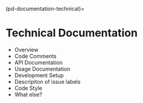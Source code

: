 (pd-documentation-technical)=
# Technical Documentation

- Overview
- Code Comments
- API Documentation
- Usage Documentation
- Development Setup
- Descripiton of issue labels
- Code Style
- What else?
